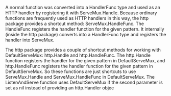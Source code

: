 A normal function was converted into a HandlerFunc type and used as an HTTP handler by registering it with ServeMux.Handle. Because ordinary functions are frequently used as HTTP handlers in this way, the http package provides a shortcut method: ServeMux.HandleFunc. The HandleFunc registers the handler function for the given pattern. 
It internally (inside the http package) converts into a HandlerFunc type and registers the handler into ServeMux.

The http package provides a couple of shortcut methods for working with DefaultServeMux: http.Handle and http.HandleFunc. 
The http.Handle function registers the handler for the given
pattern in DefaultServeMux, and http.HandleFunc registers the handler function for the given pattern in DefaultServeMux. 
So these functions are just shortcuts to use ServeMux.Handle and ServeMux.HandleFunc in DefaultServeMux. 
The ListenAndServe function uses DefaultServeMux if the second parameter is set as nil instead of providing an http.Handler objec